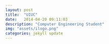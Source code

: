 ```yaml
---
layout: post
title:  "UIUC"
date:   2014-04-20 09:11:03
description: "Computer Engineering Student"
img: "assets/ilogo.png"
categories: jekyll update
---
```

